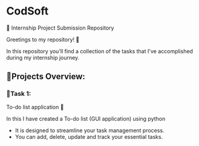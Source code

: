 # CodSoft

📂 Internship Project Submission Repository

Greetings to my repository! 👋

In this repository you'll find a collection of the tasks that I've accomplished during my internship journey.

## 📃Projects Overview:
          
### 🚩Task 1:
To-do list application 📑

In this I have created a To-do list (GUI application) using python
 - It is designed to streamline your task management process.
 - You can add, delete, update and track your essential tasks.

    
